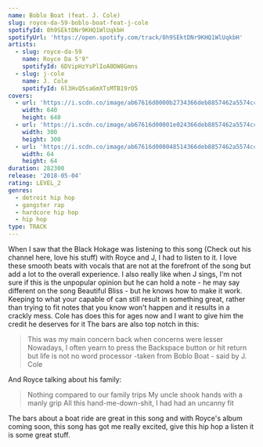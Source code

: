 ```yaml
---
name: Boblo Boat (feat. J. Cole)
slug: royce-da-59-boblo-boat-feat-j-cole
spotifyId: 0h9SEktDNr9KHQ1WlUqkbH
spotifyUrl: 'https://open.spotify.com/track/0h9SEktDNr9KHQ1WlUqkbH'
artists:
  - slug: royce-da-59
    name: Royce Da 5'9"
    spotifyId: 6DVipHzYsPlIoA0DW8Gmns
  - slug: j-cole
    name: J. Cole
    spotifyId: 6l3HvQ5sa6mXTsMTB19rO5
covers:
  - url: 'https://i.scdn.co/image/ab67616d0000b2734366deb8857462a5574cc9d5'
    width: 640
    height: 640
  - url: 'https://i.scdn.co/image/ab67616d00001e024366deb8857462a5574cc9d5'
    width: 300
    height: 300
  - url: 'https://i.scdn.co/image/ab67616d000048514366deb8857462a5574cc9d5'
    width: 64
    height: 64
duration: 282300
release: '2018-05-04'
rating: LEVEL_2
genres:
  - detroit hip hop
  - gangster rap
  - hardcore hip hop
  - hip hop
type: TRACK
---
```

When I saw that the Black Hokage was listening to this song (Check out his channel here,
love his stuff) with Royce and J, I had to listen to it. I love these smooth beats with
vocals that are not at the forefront of the song but add a lot to the overall experience.
I also really like when J sings, I'm not sure if this is the unpopular opinion but he can
hold a note - he may say different on the song Beautiful Bliss - but he knows how to make
it work. Keeping to what your capable of can still result in something great, rather than
trying to fit notes that you know won't happen and it results in a crackly mess. Cole has
does this for ages now and I want to give him the credit he deserves for it The bars are
also top notch in this:

> This was my main concern back when concerns were lesser
> Nowadays, I often yearn to press the
> Backspace button or hit return but life is not no word processor
-taken from Boblo Boat - said by J. Cole

And Royce talking about his family:

> Nothing compared to our family trips
> My uncle shook hands with a manly grip
> All this hand-me-down-shit, I had had an uncanny fit

The bars about a boat ride are great in this song and with Royce's album coming soon, this
song has got me really excited, give this hip hop a listen it is some great stuff.

